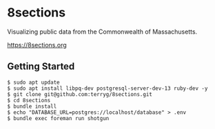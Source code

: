 # 8sections
Visualizing public data from the Commonwealth of Massachusetts.

https://8sections.org

## Getting Started

````
$ sudo apt update
$ sudo apt install libpq-dev postgresql-server-dev-13 ruby-dev -y
$ git clone git@github.com:terryg/8sections.git
$ cd 8sections
$ bundle install
$ echo "DATABASE_URL=postgres://localhost/database" > .env
$ bundle exec foreman run shotgun
````
